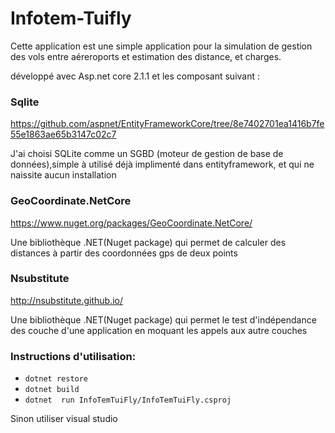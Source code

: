 # Infotem-Tuifly
Cette application est une simple application pour la simulation de gestion des vols entre aéreroports et estimation des distance, et charges.

développé avec Asp.net core 2.1.1 et les composant suivant  :

### Sqlite 
https://github.com/aspnet/EntityFrameworkCore/tree/8e7402701ea1416b7fe55e1863ae65b3147c02c7

J'ai choisi SQLite comme un SGBD  (moteur de gestion de base de données),simple à utilisé déjà implimenté dans entityframework, et qui ne naissite aucun installation

### GeoCoordinate.NetCore
https://www.nuget.org/packages/GeoCoordinate.NetCore/

Une bibliothèque .NET(Nuget package) qui permet de calculer des distances à partir des coordonnées gps de deux points

### Nsubstitute
http://nsubstitute.github.io/

Une bibliothèque .NET(Nuget package) qui permet le test d'indépendance des couche d'une application en moquant les appels aux autre couches

### Instructions d'utilisation:
- `dotnet restore`
- `dotnet build` 
- `dotnet  run InfoTemTuiFly/InfoTemTuiFly.csproj`

Sinon utiliser visual studio 
